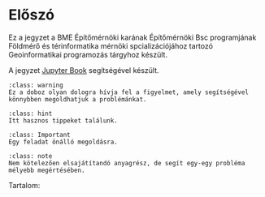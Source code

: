 # Előszó

Ez a jegyzet a BME Építőmérnöki karának Építőmérnöki Bsc programjának Földmérő és térinformatika mérnöki spcializációjához tartozó Geoinformatikai programozás tárgyhoz készült.

A jegyzet [Jupyter Book](https://jupyterbook.org) segítségével készült.

```{admonition} Figyelem
:class: warning
Ez a doboz olyan dologra hívja fel a figyelmet, amely segítségével könnybben megoldhatjuk a problémánkat.
```

```{admonition} Tipp
:class: hint
Itt hasznos tippeket találunk.
```

```{admonition} Feladat
:class: Important
Egy feladat önálló megoldásra.
```

```{admonition} Kiegészítő anyag
:class: note
Nem kötelezően elsajátítandó anyagrész, de segít egy-egy probléma mélyebb megértésében.
```

Tartalom:

```{tableofcontents}
```
